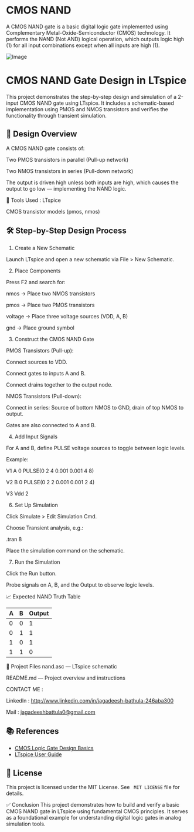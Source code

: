 # CMOS NAND

A CMOS NAND gate is a basic digital logic gate implemented using Complementary Metal-Oxide-Semiconductor (CMOS) technology. It performs the NAND (Not AND) logical operation, which outputs logic high (1) for all input combinations except when all inputs are high (1).

![Image](https://github.com/user-attachments/assets/63cea4aa-4ff6-4566-9df6-b03faffc6823)

# CMOS NAND Gate Design in LTspice

This project demonstrates the step-by-step design and simulation of a 2-input CMOS NAND gate using LTspice. It includes a schematic-based implementation using PMOS and NMOS transistors and verifies the functionality through transient simulation.

## 🔧 Design Overview

A CMOS NAND gate consists of:

Two PMOS transistors in parallel (Pull-up network)

Two NMOS transistors in series (Pull-down network)

The output is driven high unless both inputs are high, which causes the output to go low — implementing the NAND logic.

🧰 Tools Used : LTspice 

CMOS transistor models (pmos, nmos)

## 🛠️ Step-by-Step Design Process

1. Create a New Schematic

Launch LTspice and open a new schematic via File > New Schematic.

2. Place Components

Press F2 and search for:

nmos → Place two NMOS transistors

pmos → Place two PMOS transistors

voltage → Place three voltage sources (VDD, A, B)

gnd → Place ground symbol

3. Construct the CMOS NAND Gate

PMOS Transistors (Pull-up):

Connect sources to VDD.

Connect gates to inputs A and B.

Connect drains together to the output node.

NMOS Transistors (Pull-down):

Connect in series: Source of bottom NMOS to GND, drain of top NMOS to output.

Gates are also connected to A and B.

4. Add Input Signals

For A and B, define PULSE voltage sources to toggle between logic levels.

Example:

V1 A 0 PULSE(0 2 4 0.001 0.001 4 8)

V2 B 0 PULSE(0 2 2 0.001 0.001 2 4)

V3 Vdd 2

6. Set Up Simulation

Click Simulate > Edit Simulation Cmd.

Choose Transient analysis, e.g.:

.tran 8

Place the simulation command on the schematic.

7. Run the Simulation

Click the Run button.

Probe signals on A, B, and the Output to observe logic levels.

📈 Expected NAND Truth Table

| A	| B	| Output |
|---|---|--------|
| 0	| 0	|   1    |
| 0 |	1	|   1    |
| 1	| 0	|   1    |
| 1 |	1 | 	0    |

📁 Project Files
nand.asc — LTspice schematic

README.md — Project overview and instructions

CONTACT ME :

LinkedIn : http://www.linkedin.com/in/jagadeesh-bathula-246aba300

Mail : jagadeeshbattula0@gmail.com 

## 📚 References

- [CMOS Logic Gate Design Basics](https://en.wikipedia.org/wiki/CMOS)
- [LTspice User Guide](https://www.analog.com/media/en/simulation-models/spice-models/LTspiceGettingStartedGuide.pdf)

## 🔖 License

This project is licensed under the MIT License. See ` MIT LICENSE` file for details.


✅ Conclusion
This project demonstrates how to build and verify a basic CMOS NAND gate in LTspice using fundamental CMOS principles. It serves as a foundational example for understanding digital logic gates in analog simulation tools.
